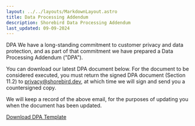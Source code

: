 ```yaml
---
layout: ../../layouts/MarkdownLayout.astro
title: Data Processing Addendum
description: Shorebird Data Processing Addendum
last_updated: 09-09-2024
---
```


DPA
We have a long-standing commitment to customer privacy and data protection, and
as part of that commitment we have prepared a Data Processing Addendum ("DPA").

You can download our latest DPA document below. For the document to be
considered executed, you must return the signed DPA document (Section 11.2) to
privacy@shorebird.dev, at which time we will sign and send you a countersigned
copy.

We will keep a record of the above email, for the purposes of updating you when
the document has been updated.

[Download DPA Template](/legal/Shorebird%20DPA%20online%20template%20EU,%20UK%20and%20Swiss%202024-09-07.docx.pdf)

